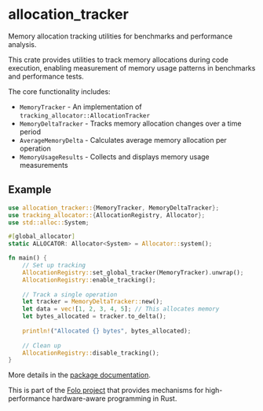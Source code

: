 # allocation_tracker

Memory allocation tracking utilities for benchmarks and performance analysis.

This crate provides utilities to track memory allocations during code execution,
enabling measurement of memory usage patterns in benchmarks and performance tests.

The core functionality includes:
- `MemoryTracker` - An implementation of `tracking_allocator::AllocationTracker`
- `MemoryDeltaTracker` - Tracks memory allocation changes over a time period
- `AverageMemoryDelta` - Calculates average memory allocation per operation
- `MemoryUsageResults` - Collects and displays memory usage measurements

## Example

```rust
use allocation_tracker::{MemoryTracker, MemoryDeltaTracker};
use tracking_allocator::{AllocationRegistry, Allocator};
use std::alloc::System;

#[global_allocator]
static ALLOCATOR: Allocator<System> = Allocator::system();

fn main() {
    // Set up tracking
    AllocationRegistry::set_global_tracker(MemoryTracker).unwrap();
    AllocationRegistry::enable_tracking();
    
    // Track a single operation
    let tracker = MemoryDeltaTracker::new();
    let data = vec![1, 2, 3, 4, 5]; // This allocates memory
    let bytes_allocated = tracker.to_delta();
    
    println!("Allocated {} bytes", bytes_allocated);
    
    // Clean up
    AllocationRegistry::disable_tracking();
}
```

More details in the [package documentation](https://docs.rs/allocation_tracker/).

This is part of the [Folo project](https://github.com/folo-rs/folo) that provides mechanisms for
high-performance hardware-aware programming in Rust.
